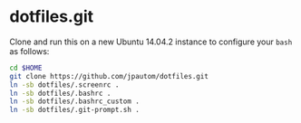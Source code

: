 dotfiles.git
============
Clone and run this on a new Ubuntu 14.04.2 instance to
configure your `bash` as follows:

```sh
cd $HOME
git clone https://github.com/jpautom/dotfiles.git
ln -sb dotfiles/.screenrc .
ln -sb dotfiles/.bashrc .
ln -sb dotfiles/.bashrc_custom .
ln -sb dotfiles/.git-prompt.sh .
```

